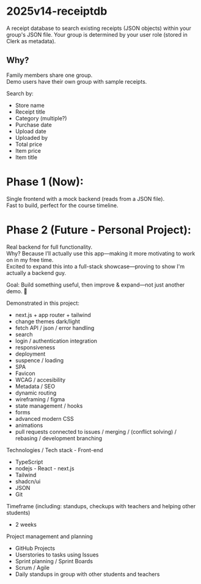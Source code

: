 # 2025v14-receiptdb  
  
A receipt database to search existing receipts (JSON objects) within your group's JSON file. Your group is determined by your user role (stored in Clerk as metadata).  
  
## Why?  
  
Family members share one group.  
Demo users have their own group with sample receipts.  
  
Search by:
* Store name  
* Receipt title  
* Category (multiple?)  
* Purchase date  
* Upload date  
* Uploaded by  
* Total price  
* Item price  
* Item title  
  
# Phase 1 (Now):  
Single frontend with a mock backend (reads from a JSON file).  
Fast to build, perfect for the course timeline.  
  
# Phase 2 (Future - Personal Project):  
Real backend for full functionality.  
Why? Because I’ll actually use this app—making it more motivating to work on in my free time.  
Excited to expand this into a full-stack showcase—proving to show I'm actually a backend guy.  
  
Goal: Build something useful, then improve & expand—not just another demo. 🚀  

Demonstrated in this project:  
* next.js + app router + tailwind  
* change themes dark/light  
* fetch API / json / error handling  
* search  
* login / authentication integration
* responsiveness
* deployment
* suspence / loading
* SPA
* Favicon
* WCAG / accesibility
* Metadata / SEO
* dynamic routing
* wireframing / figma
* state management / hooks
* forms
* advanced modern CSS
* animations
* pull requests connected to issues / merging / (conflict solving) / rebasing / development branching
  
Technologies / Tech stack - Front-end  
* TypeScript
* nodejs - React - next.js
* Tailwind
* shadcn/ui
* JSON
* Git

Timeframe (including: standups, checkups with teachers and helping other students)
* 2 weeks 

Project management and planning
* GitHub Projects
* Userstories to tasks using Issues
* Sprint planning / Sprint Boards
* Scrum / Agile
* Daily standups in group with other students and teachers
